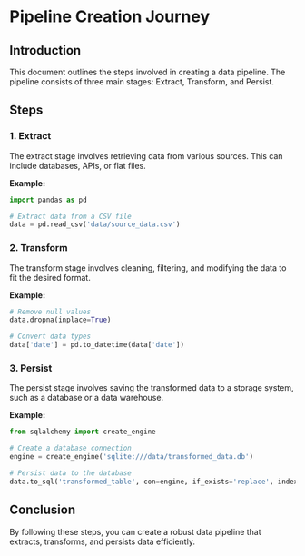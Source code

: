 # Pipeline Creation Journey

## Introduction
This document outlines the steps involved in creating a data pipeline. The pipeline consists of three main stages: Extract, Transform, and Persist.

## Steps

### 1. Extract
The extract stage involves retrieving data from various sources. This can include databases, APIs, or flat files.

**Example:**
```python
import pandas as pd

# Extract data from a CSV file
data = pd.read_csv('data/source_data.csv')
```

### 2. Transform
The transform stage involves cleaning, filtering, and modifying the data to fit the desired format.

**Example:**
```python
# Remove null values
data.dropna(inplace=True)

# Convert data types
data['date'] = pd.to_datetime(data['date'])
```

### 3. Persist
The persist stage involves saving the transformed data to a storage system, such as a database or a data warehouse.

**Example:**
```python
from sqlalchemy import create_engine

# Create a database connection
engine = create_engine('sqlite:///data/transformed_data.db')

# Persist data to the database
data.to_sql('transformed_table', con=engine, if_exists='replace', index=False)
```

## Conclusion
By following these steps, you can create a robust data pipeline that extracts, transforms, and persists data efficiently.